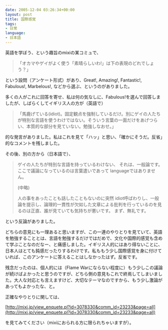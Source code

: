 ```yaml
---
date: 2005-12-04 03:26:34+00:00
layout: post
title: 国際感覚
tags:
- 日常
language:
- 日本語
---
```


英語を学ぼう、という趣旨のmixiの某コミュで、


<blockquote>「オカマやゲイがよく使う「素晴らしいわ!」は下の表現のどれでしょう？」</blockquote>


という設問（アンケート形式）があり、Great!, Amazing!, Fantastic!, Fabulous!, Marbelous!, などから選ぶ、というのがありました。

多くの人がこれに回答を寄せ、私は何の気なしに、Fabulous!を選んで回答しましたが、しばらくしてイギリス人の方が（英語で）


<blockquote>「馬鹿げている(idiot)。固定観点を強制しているだけ。別にゲイの人たちが特別な言語を使うわけではない。そういう言葉の一面だけをあげつらい、本質的な部分を見ていない。勉強しなおせ。」</blockquote>


的な発言がありました。私はこれを見て「ハッ」と思い、「確かにそうだ。反省」的なコメントを残しました。

その後、別の方から（日本語で）、


<blockquote>ゲイの人たちが特別な言語を持っているわけない、
それは、一般論です。
ここで議論になっているのは言葉遣いであって
languageではありません。

(中略)

人の事をあったことも話したこともないのに突然
idiot呼ばわりし、一般論を提示し、論理的一貫性が欠如した文章による批判を行っているのを見るのは正直、誰が見ていても気持ちが悪いです。
まず、無礼です。</blockquote>


という反論がありました。

どちらの意見にも一理あると思いますが、この一連のやりとりを見ていて、英語を勉強することとは、言語を勉強するだけではだめで、文化や国際的感覚も含めて学ぶことなのだなー、と痛感しました。イギリス人的にはあり得ないことに、日本人はとても鈍感だったりするわけです。私ももう少し国際感覚を身に付けていれば、このアンケートに答えることはしなかったはず。反省です。

残念だったのは、個人的には（Flame Warにならない程度に）もう少しこの議論が続けばよかったと思うのですが、どちら側の意見もこれで終焉してしまいました。大人な対応とも言えますけど、大切なテーマなのですから、もう少し激論があってもよかったな、と。

正確なやりとりに関しては、

[http://mixi.jp/view_enquete.pl?id=3078330&comm_id=23233&page=all](http://mixi.jp/view_enquete.pl?id=3078330&comm_id=23233&page=all)

を見てみてください（mixiにおられる方に限られちゃいますが）。
